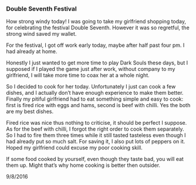 ### Double Seventh Festival
How strong windy today! I was going to take my girlfriend shopping today, for celebrating the festival Double Seventh. However it was so regretful, the strong wind saved my wallet.

For the festival, I got off work early today, maybe after half past four pm. I had already at home.

Honestly I just wanted to get more time to play Dark Souls these days, but I supposed if I played the game just after work, without company to my girlfriend, I will take more time to coax her at a whole night.

So I decided to cook for her today. Unfortunately I just can cook a few dishes, and I actually don’t have enough experience to make them better. Finally my pitiful girlfriend had to eat something simple and easy to cook: first is fired rice with eggs and hams, second is beef with chilli. Yes the both are my best dishes.

Fired rice was nice thus nothing to criticise, it should be perfect I suppose. As for the beef with chilli, I forgot the right order to cook them separately. So I had to fire them three times while it still tasted tasteless even though I had already put so much salt. For saving it, I also put lots of peppers on it. Hoped my girlfriend could excuse my poor cooking skill.

If some food cooked by yourself, even though they taste bad, you will eat them up. Might that’s why home cooking is better then outsider.

9/8/2016
